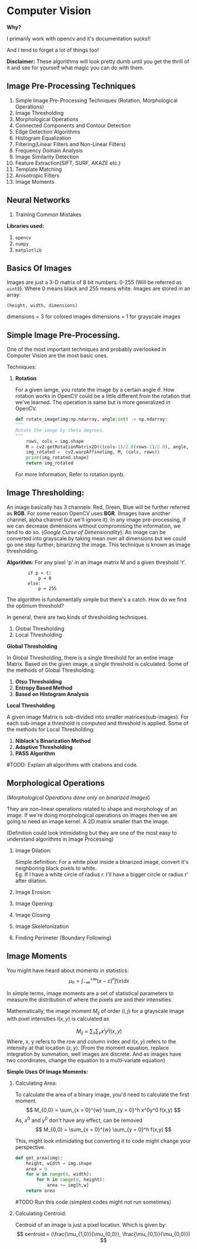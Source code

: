 # Computer Vision 

**Why?**

I primarily work with opencv and it's documentation sucks!! 

And I tend to forget a lot of things too!

**Disclaimer:** These algorithms will look pretty dumb until you get the thrill of it and see for yourself what magic you can do with them.

## Image Pre-Processing Techniques
1. Simple Image Pre-Processing Techniques
    (Rotation, Morphological Operations)
2. Image Thresholding 
3. Morphological Operations
4. Connected Components and Contour Detection
5. Edge Detection Algorithms
6. Histogram Equalization
7. Filtering(Linear Filters and Non-Linear Filters)
8. Frequency Domain Analysis
9. Image Similarity Detection
10. Feature Extraction(SIFT, SURF, AKAZE etc.)
11. Template Matching
12. Anisotropic Filters
13. Image Moments

## Neural Networks
1. Training Common Mistakes


**Libraries used:**

1. ```opencv```
2. ```numpy```
3. ```matplotlib```


## Basics Of Images
Images are just a 3-D matrix of 8 bit numbers: 0-255 (Will be referred as ```uint8```). Where 0 means black and 255 means white. Images are stored in an array:

```(height, width, dimensions)```

dimensions = 3 for colored images
dimensions = 1 for grayscale images


## Simple Image Pre-Processing.
One of the most important techniques and probably overlooked in Computer Vision are the most basic ones. 

Techniques:

1. **Rotation**

    For a given iamge, you rotate the image by a certain angle $\theta$. How rotation works in OpenCV could be a little different from the rotation that we've learned. The operation is same but is more generalized in OpenCV.

    ```python
    def rotate_image(img:np.ndarray, angle:int) -> np.ndarray:
    """
    Rotate the image by theta degrees.
    """
        rows, cols = img.shape
        M = cv2.getRotationMatrix2D(((cols-1)/2.0(rows-1)/2.0), angle, 1)
        img_rotated =  cv2.warpAffine(img, M, (cols, rows)) 
        print(img_rotated.shape)
        return img_rotated
    ```
    For more Information, Refer to rotation.ipynb.


## Image Thresholding:

An image basically has 3 channels: Red, Green, Blue will be further referred as **RGB**. For some reason OpenCV uses **BGR**. (Images have another channel, alpha channel but we'll ignore it). In any image pre-processing, if we can decrease dimensions without compromising the information, we tend to do so. (*Google Curse of Dimensionality*). An image can be converted into grayscale by taking mean over all dimensions but we could go one step further; binarizing the image. This technique is known as image thresholding. 

**Algorithm:** For any pixel 'p' in an image matrix M and a given threshold 't'.
            
            if p < t:
                p = 0
            else:
                p = 255

The algorithm is fundamentally simple but there's a catch. How do we find the optimum threshold?

In general, there are two kinds of thresholding techniques. 

1. Global Thresholding
2. Local Thresholding

**Global Thresholding**

In Global Thresholding, there is a single threshold for an entire image Matrix. Based on the given image, a single threshold is calculated. 
Some of the methods of Global Thresholding:

1. **Otsu Thresholding**
2. **Entropy Based Method**
3. **Based on Histogram Analysis**

**Local Thresholding**

A given image Matrix is sub-divided into smaller matrices(sub-images). For each sub-image a threshold is computed and threshold is applied. 
Some of the methods for Local Thresholding:

1. **Niblack's Binarization Method**
2. **Adaptive Thresholding**
3. **PASS Algorithm**

#TODO: Explain all algorithms with citations and code.


## Morphological Operations
(*Morphological Operations done only on binarized Images*)

They are non-linear operations related to shape and morphology of an image. 
If we're doing morphological operations on images then we are going to need an image kernel. A 2D matrix smaller than the image.

(Definition could look intimidating but they are one of the most easy to understand algorithms in Image Processing)

1. Image Dilation:
    
    Simple definition: For a white pixel inside a binarized image, convert it's neighboring black pixels to white. <br>
    Eg. If I have a white circle of radius r. I'll have a bigger circle or radius r' after dilation. 

2. Image Erosion:
3. Image Opening:
4. Image Closing
5. Image Skeletonization
6. Finding Perimeter (Boundary Following)



## Image Moments
You might have heard about moments in statistics:
$$
    \mu_n = \int_{-\infty}^{+\infty} (x-c)^n f(x)dx
$$

In simple terms, image moments are a set of statistical parameters to measure the distribution of where the pixels are and their intensities. 

Mathematically, the image moment $M_{ij}$ of order $(i,j)$ for a grayscale image with pixel intensities $I(x,y)$ is calculated as

$$
M_{ij} = \sum_{x}\sum_{y}x^iy^jI(x,y)
$$
Where, x, y refers to the row and column index and $I(x,y)$ refers to the intensity at that location $(x,y)$.
(From the moment equation, replace integration by summation, well images are discrete. And as images have two coordinates, change the equation to a multi-variate equation)

**Simple Uses Of Image Moments:**

1. Calculating Area:

    To calculate the area of a binary image, you'd need to calculate the first moment. 
    $$
    M_{0,0} = \sum_{x = 0}^{w} \sum_{y = 0}^h x^0y^0 f(x,y)
    $$
    As, $x^0$ and $y^0$ don't have any effect, can be removed
    $$
    M_{0,0} = \sum_{x = 0}^{w} \sum_{y = 0}^h f(x,y)
    $$

    This, might look intimidating but converting it to code might change your perspective.
    ```python
    def get_area(img):
        height, width = img.shape
        area = 0
        for w in range(0, width):
            for h in range(0, height):
                area += img[h,w]
        return area
    ```
    #TODO Run this code (simplest codes might not run sometimes)
    

2. Calculating Centroid:
    
    Centroid of an image is just a pixel location. Which is given by:
    $$
    centroid = (\frac{\mu_{1,0}}{\mu_{0,0}}, \frac{\mu_{0,1}}{\mu_{0,0}})
    $$
